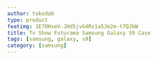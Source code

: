 ```yaml
---
author: tokodab
type: product
featimg: 1E7OHxeV-JHd5jvG4Rz1a5Jm2m-t7QJbW
title: Tv Show Futurama Samsung Galaxy S9 Case
tags: [samsung, galaxy, s9]
category: [samsung]
---
```

